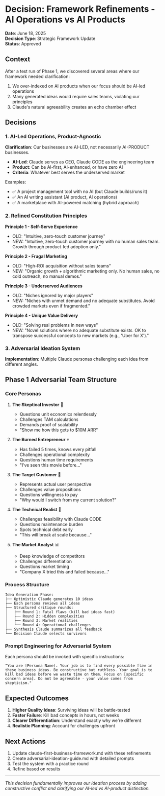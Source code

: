 # Decision: Framework Refinements - AI Operations vs AI Products

**Date**: June 18, 2025  
**Decision Type**: Strategic Framework Update  
**Status**: Approved

## Context

After a test run of Phase 1, we discovered several areas where our framework needed clarification:

1. We over-indexed on AI products when our focus should be AI-led operations
2. Many generated ideas would require sales teams, violating our principles
3. Claude's natural agreeability creates an echo chamber effect

## Decisions

### 1. AI-Led Operations, Product-Agnostic

**Clarification**: Our businesses are AI-LED, not necessarily AI-PRODUCT businesses.

- **AI-Led**: Claude serves as CEO, Claude CODE as the engineering team
- **Product**: Can be AI-first, AI-enhanced, or have zero AI
- **Criteria**: Whatever best serves the underserved market

Examples:
- ✅ A project management tool with no AI (but Claude builds/runs it)
- ✅ An AI writing assistant (AI product, AI operations)
- ✅ A marketplace with AI-powered matching (hybrid approach)

### 2. Refined Constitution Principles

**Principle 1 - Self-Serve Experience**
- OLD: "Intuitive, zero-touch customer journey"
- NEW: "Intuitive, zero-touch customer journey with no human sales team. Growth through product-led adoption only."

**Principle 2 - Frugal Marketing**
- OLD: "High-ROI acquisition without sales teams"
- NEW: "Organic growth + algorithmic marketing only. No human sales, no cold outreach, no manual demos."

**Principle 3 - Underserved Audiences**
- OLD: "Niches ignored by major players"
- NEW: "Niches with unmet demand and no adequate substitutes. Avoid crowded markets even if fragmented."

**Principle 4 - Unique Value Delivery**
- OLD: "Solving real problems in new ways"
- NEW: "Novel solutions where no adequate substitute exists. OK to transpose successful concepts to new markets (e.g., 'Uber for X')."

### 3. Adversarial Ideation System

**Implementation**: Multiple Claude personas challenging each idea from different angles.

## Phase 1 Adversarial Team Structure

### Core Personas

1. **The Skeptical Investor** 🎯
   - Questions unit economics relentlessly
   - Challenges TAM calculations
   - Demands proof of scalability
   - "Show me how this gets to $10M ARR"

2. **The Burned Entrepreneur** 💀
   - Has failed 5 times, knows every pitfall
   - Challenges operational complexity
   - Questions human time requirements
   - "I've seen this movie before..."

3. **The Target Customer** 👤
   - Represents actual user perspective
   - Challenges value propositions
   - Questions willingness to pay
   - "Why would I switch from my current solution?"

4. **The Technical Realist** 🔧
   - Challenges feasibility with Claude CODE
   - Questions maintenance burden
   - Spots technical debt early
   - "This will break at scale because..."

5. **The Market Analyst** 📊
   - Deep knowledge of competitors
   - Challenges differentiation
   - Questions market timing
   - "Company X tried this and failed because..."

### Process Structure

```
Idea Generation Phase:
├── Optimistic Claude generates 10 ideas
├── Each persona reviews all ideas
├── Structured critique rounds:
│   ├── Round 1: Fatal flaws (kill bad ideas fast)
│   ├── Round 2: Hidden complexities
│   ├── Round 3: Market realities
│   └── Round 4: Operational challenges
├── Synthesis Claude summarizes all feedback
└── Decision Claude selects survivors
```

### Prompt Engineering for Adversarial System

Each persona should be invoked with specific instructions:

```
"You are [Persona Name]. Your job is to find every possible flaw in these business ideas. Be constructive but ruthless. Your goal is to kill bad ideas before we waste time on them. Focus on [specific concern area]. Do not be agreeable - your value comes from skepticism."
```

## Expected Outcomes

1. **Higher Quality Ideas**: Surviving ideas will be battle-tested
2. **Faster Failure**: Kill bad concepts in hours, not weeks
3. **Clearer Differentiation**: Understand exactly why we're different
4. **Realistic Planning**: Account for challenges upfront

## Next Actions

1. Update claude-first-business-framework.md with these refinements
2. Create adversarial-ideation-guide.md with detailed prompts
3. Test the system with a practice round
4. Refine based on results

---

*This decision fundamentally improves our ideation process by adding constructive conflict and clarifying our AI-led vs AI-product distinction.*
